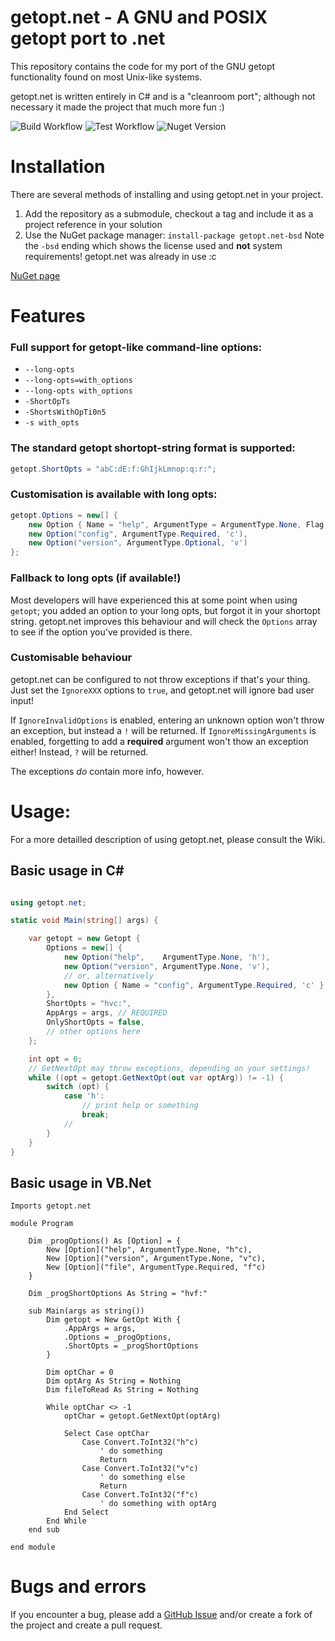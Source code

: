 # getopt.net - A GNU and POSIX getopt port to .net

This repository contains the code for my port of the GNU getopt functionality found on most Unix-like systems.

getopt.net is written entirely in C# and is a "cleanroom port"; although not necessary it made the project that much more fun :)

![Build Workflow](https://github.com/SimonCahill/getopt.net/actions/workflows/build.yaml/badge.svg)
![Test Workflow](https://github.com/SimonCahill/getopt.net/actions/workflows/run-tests.yaml/badge.svg)
![Nuget Version](https://img.shields.io/nuget/v/getopt.net-bsd)

# Installation

There are several methods of installing and using getopt.net in your project.

1. Add the repository as a submodule, checkout a tag and include it as a project reference in your solution
2. Use the NuGet package manager: `install-package getopt.net-bsd` Note the `-bsd` ending which shows the license used and **not** system requirements! getopt.net was already in use :c

[NuGet page](https://www.nuget.org/packages/getopt.net-bsd/)

# Features

### Full support for getopt-like command-line options:

 - `--long-opts`
 - `--long-opts=with_options`
 - `--long-opts with_options`
 - `-ShortOpTs`
 - `-ShortsWithOpTi0n5`
 - `-s with_opts`

### The standard getopt shortopt-string format is supported:
```csharp
getopt.ShortOpts = "abC:dE:f:GhIjkLmnop:q:r:";
```

### Customisation is available with long opts:
```csharp
getopt.Options = new[] {
    new Option { Name = "help", ArgumentType = ArgumentType.None, Flag = Value = 'h' },
    new Option("config", ArgumentType.Required, 'c'),
    new Option("version", ArgumentType.Optional, 'v')
};
```

### Fallback to long opts (if available!)
Most developers will have experienced this at some point when using `getopt`; you added an option to your long opts, but forgot it in your shortopt string.
getopt.net improves this behaviour and will check the `Options` array to see if the option you've provided is there.

### Customisable behaviour
getopt.net can be configured to not throw exceptions if that's your thing.
Just set the `IgnoreXXX` options to `true`, and getopt.net will ignore bad user input!

If `IgnoreInvalidOptions` is enabled, entering an unknown option won't throw an exception, but instead a `!` will be returned.
If `IgnoreMissingArguments` is enabled, forgetting to add a **required** argument won't thow an exception either! Instead, `?` will be returned.

The exceptions *do* contain more info, however.

# Usage:

For a more detailled description of using getopt.net, please consult the Wiki.

## Basic usage in C#

```csharp

using getopt.net;

static void Main(string[] args) {

    var getopt = new Getopt {
        Options = new[] {
            new Option("help",    ArgumentType.None, 'h'),
            new Option("version", ArgumentType.None, 'v'),
            // or, alternatively
            new Option { Name = "config", ArgumentType.Required, 'c' }
        },
        ShortOpts = "hvc:",
        AppArgs = args, // REQUIRED
        OnlyShortOpts = false,
        // other options here
    };

    int opt = 0;
    // GetNextOpt may throw exceptions, depending on your settings!
    while ((opt = getopt.GetNextOpt(out var optArg)) != -1) {
        switch (opt) {
            case 'h':
                // print help or something
                break;
            //
        }
    }
}
```

## Basic usage in VB.Net

```vbnet
Imports getopt.net

module Program

    Dim _progOptions() As [Option] = {
        New [Option]("help", ArgumentType.None, "h"c),
        New [Option]("version", ArgumentType.None, "v"c),
        New [Option]("file", ArgumentType.Required, "f"c)
    }

    Dim _progShortOptions As String = "hvf:"

    sub Main(args as string())
        Dim getopt = New GetOpt With {
            .AppArgs = args,
            .Options = _progOptions,
            .ShortOpts = _progShortOptions
        }

        Dim optChar = 0
        Dim optArg As String = Nothing
        Dim fileToRead As String = Nothing

        While optChar <> -1
            optChar = getopt.GetNextOpt(optArg)

            Select Case optChar
                Case Convert.ToInt32("h"c)
                    ' do something
                    Return
                Case Convert.ToInt32("v"c)
                    ' do something else
                    Return
                Case Convert.ToInt32("f"c)
                    ' do something with optArg
            End Select
        End While
    end sub

end module
```

# Bugs and errors

If you encounter a bug, please add a [GitHub Issue](https://github.com/SimonCahill/getopt.net/issues) and/or create a fork of the project and create a pull request.

